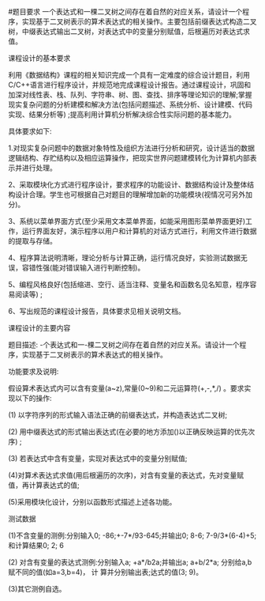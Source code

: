 #题目要求
一个表达式和一棵二叉树之间存在着自然的对应关系，请设计一个程序，实现基于二叉树表示的算术表达式的相关操作。主要包括前缀表达式构造二叉树，中缀表达式输出二叉树，对表达式中的变量分别赋值，后根遍历对表达式求值。


课程设计的基本要求

利用《数据结构》课程的相关知识完成一个具有一定难度的综合设计题目，利用C/C++语言进行程序设计，并规范地完成课程设计报告。通过课程设计，巩固和加深对线性表、栈、队列、字符串、树、图、查找、排序等理论知识的理解;掌握现实复杂问题的分析建模和解决方法(包括问题描述、系统分析、设计建模、代码实现、结果分析等) ;提高利用计算机分析解决综合性实际问题的基本能力。

具体要求如下:

1.对现实复杂问题中的数据对象特性及组织方法进行分析和研究，设计适当的数据逻辑结构、存贮结构以及相应运算操作，把现实世界问题建模转化为计算机内部表示并进行处理。

2、采取模块化方式进行程序设计，要求程序的功能设计、数据结构设计及整体结构设计合理。学生也可根据自己对题目的理解增加新的功能模块(视情况可另外加分)。

3、系统以菜单界面方式(至少采用文本菜单界面，如能采用图形菜单界面更好)工作，运行界面友好，演示程序以用户和计算机的对话方式进行，利用文件进行数据的提取与存储。

4、程序算法说明清晰，理论分析与计算正确，运行情况良好，实验测试数据无误，容错性强(能对错误输入进行判断控制)。

5、编程风格良好(包括缩进、空行、适当注释、变量名和函数名见名知意，程序容易阅读等) ;

6、写出规范的课程设计报告，具体要求见相关说明文档。



课程设计的主要内容

题目描述: -个表达式和一-棵二叉树之间存在着自然的对应关系。请设计一个程序，实现基于二叉树表示的算术表达式的相关操作。

功能要求及说明:

假设算术表达式内可以含有变量(a~z),常量(0~9)和二元运算符(+,-,*,/) 。要求实现以下的操作:

(1) 以字符序列的形式输入语法正确的前缀表达式，并构造表达式二叉树;

(2) 用中缀表达式的形式输出表达式(在必要的地方添加()以正确反映运算的优先次序) ;

(3) 若表达式中含有变量，实现对表达式中的变量分别赋值;

(4)对算术表达式求值(用后根遍历的次序)，对含有变量的表达式，先对变量赋值，再计算表达式的值;

(5)采用模块化设计，分别以函数形式描述上述各功能。

测试数据

(1)不含变量的测例:分别输入0; -86;+-7*/93-645;并输出0; 8-6; 7-9/3*(6-4)+5;和计算结果0; 2; 6

(2) 对含有变量的表达式测例:分别输入a; +a*/b2a;并输出a; a+b/2*a; 分别给a,b赋不同的值(如a=3,b=4)， 计 算并分别输出表;达式的值(3; 9)。

(3)其它测例自选。

